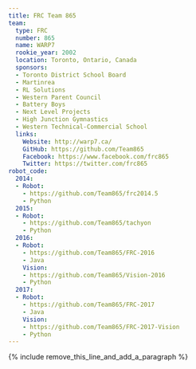 ```yaml
---
title: FRC Team 865
team:
  type: FRC
  number: 865
  name: WARP7
  rookie_year: 2002
  location: Toronto, Ontario, Canada
  sponsors:
  - Toronto District School Board
  - Martinrea
  - RL Solutions
  - Western Parent Council
  - Battery Boys
  - Next Level Projects
  - High Junction Gymnastics
  - Western Technical-Commercial School
  links:
    Website: http://warp7.ca/
    GitHub: https://github.com/Team865
    Facebook: https://www.facebook.com/frc865
    Twitter: https://twitter.com/frc865
robot_code:
  2014:
  - Robot:
    - https://github.com/Team865/frc2014.5
    - Python
  2015:
  - Robot:
    - https://github.com/Team865/tachyon
    - Python
  2016:
  - Robot:
    - https://github.com/Team865/FRC-2016
    - Java
    Vision:
    - https://github.com/Team865/Vision-2016
    - Python
  2017:
  - Robot:
    - https://github.com/Team865/FRC-2017
    - Java
    Vision:
    - https://github.com/Team865/FRC-2017-Vision
    - Python
---
```


{% include remove_this_line_and_add_a_paragraph %}